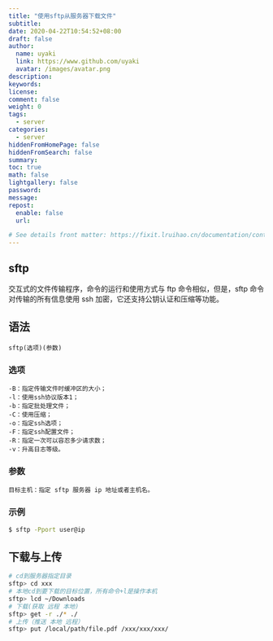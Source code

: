 ```yaml
---
title: "使用sftp从服务器下载文件"
subtitle: 
date: 2020-04-22T10:54:52+08:00
draft: false
author:
  name: uyaki
  link: https://www.github.com/uyaki
  avatar: /images/avatar.png
description:
keywords: 
license:
comment: false
weight: 0
tags:
  - server
categories:
  - server
hiddenFromHomePage: false
hiddenFromSearch: false
summary:
toc: true
math: false
lightgallery: false
password:
message:
repost:
  enable: false
  url: 

# See details front matter: https://fixit.lruihao.cn/documentation/content-management/introduction/#front-matter
---
```


<!--more-->

## sftp
交互式的文件传输程序，命令的运行和使用方式与 ftp 命令相似，但是，sftp 命令对传输的所有信息使用 ssh 加密，它还支持公钥认证和压缩等功能。
## 语法
```
sftp(选项)(参数)
```
### 选项
```
-B：指定传输文件时缓冲区的大小；
-l：使用ssh协议版本1；
-b：指定批处理文件；
-C：使用压缩；
-o：指定ssh选项；
-F：指定ssh配置文件；
-R：指定一次可以容忍多少请求数；
-v：升高日志等级。
```
### 参数
```
目标主机：指定 sftp 服务器 ip 地址或者主机名。
```
### 示例
```bash
$ sftp -Pport user@ip
```
## 下载与上传

```bash
# cd到服务器指定目录
sftp> cd xxx
# 本地cd到要下载的目标位置，所有命令+l是操作本机
sftp> lcd ~/Downloads
# 下载(获取 远程 本地)
sftp> get -r ./* ./
# 上传（推送 本地 远程）
sftp> put /local/path/file.pdf /xxx/xxx/xxx/
```
